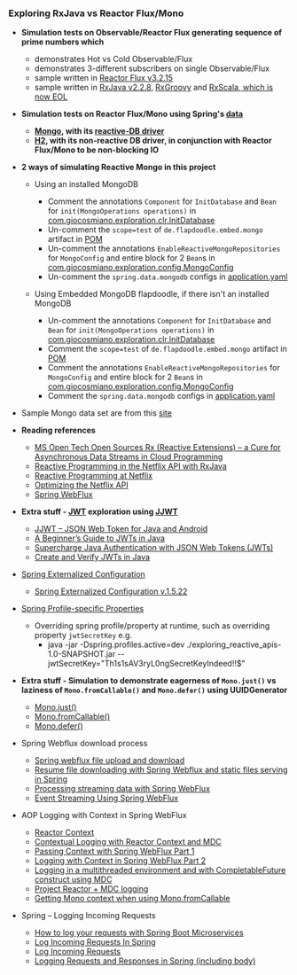### Exploring RxJava vs Reactor Flux/Mono

 - **Simulation tests on Observable/Reactor Flux generating sequence of prime numbers which**
   - demonstrates Hot vs Cold Observable/Flux
   - demonstrates 3-different subscribers on single Observable/Flux
   - sample written in [Reactor Flux v3.2.15](https://projectreactor.io/docs)
   - sample written in [RxJava v2.2.8](https://github.com/ReactiveX/RxJava), [RxGroovy](https://github.com/ReactiveX/RxGroovy) and [RxScala, which is now EOL](https://github.com/ReactiveX/RxScala) 

 - **Simulation tests on Reactor Flux/Mono using Spring's [data](https://spring.io/projects/spring-data)**
   - **[Mongo](https://spring.io/projects/spring-data-mongodb), with its [reactive-DB driver](https://spring.io/blog/2016/11/28/going-reactive-with-spring-data)**
   - **[H2](https://spring.io/projects/spring-data-jpa), with its non-reactive DB driver, in conjunction with Reactor Flux/Mono to be non-blocking IO**
 
 - **2 ways of simulating Reactive Mongo in this project**
   - Using an installed MongoDB
     - Comment the annotations `Component` for `InitDatabase` and `Bean` for `init(MongoOperations operations)` in
       [com.giocosmiano.exploration.clr.InitDatabase](https://github.com/giocosmiano/random-code-snippets/blob/master/exploring_reactive_apis/src/main/java/com/giocosmiano/exploration/clr/InitDatabase.java)
     - Un-comment the `scope=test` of `de.flapdoodle.embed.mongo` artifact in [POM](https://github.com/giocosmiano/random-code-snippets/blob/master/exploring_reactive_apis/pom.xml)
     - Un-comment the annotations `EnableReactiveMongoRepositories` for `MongoConfig` and entire block for 2 `Bean`s in
       [com.giocosmiano.exploration.config.MongoConfig](https://github.com/giocosmiano/random-code-snippets/blob/master/exploring_reactive_apis/src/main/java/com/giocosmiano/exploration/config/MongoConfig.java)
     - Un-comment the `spring.data.mongodb` configs in [application.yaml](https://github.com/giocosmiano/random-code-snippets/blob/master/exploring_reactive_apis/src/main/resources/application.yaml)
   
   - Using Embedded MongoDB flapdoodle, if there isn't an installed MongoDB
     - Un-comment the annotations `Component` for `InitDatabase` and `Bean` for `init(MongoOperations operations)` in
       [com.giocosmiano.exploration.clr.InitDatabase](https://github.com/giocosmiano/random-code-snippets/blob/master/exploring_reactive_apis/src/main/java/com/giocosmiano/exploration/clr/InitDatabase.java)
     - Comment the `scope=test` of `de.flapdoodle.embed.mongo` artifact in [POM](https://github.com/giocosmiano/random-code-snippets/blob/master/exploring_reactive_apis/pom.xml)
     - Comment the annotations `EnableReactiveMongoRepositories` for `MongoConfig` and entire block for 2 `Bean`s in
       [com.giocosmiano.exploration.config.MongoConfig](https://github.com/giocosmiano/random-code-snippets/blob/master/exploring_reactive_apis/src/main/java/com/giocosmiano/exploration/config/MongoConfig.java)
     - Comment the `spring.data.mongodb` configs in [application.yaml](https://github.com/giocosmiano/random-code-snippets/blob/master/exploring_reactive_apis/src/main/resources/application.yaml)

 - Sample Mongo data set are from this [site](https://github.com/ozlerhakan/mongodb-json-files) 

 - **Reading references**
   - [MS Open Tech Open Sources Rx (Reactive Extensions) – a Cure for Asynchronous Data Streams in Cloud Programming](https://blogs.msdn.microsoft.com/interoperability/2012/11/06/ms-open-tech-open-sources-rx-reactive-extensions-a-cure-for-asynchronous-data-streams-in-cloud-programming/)
   - [Reactive Programming in the Netflix API with RxJava](https://netflixtechblog.com/reactive-programming-in-the-netflix-api-with-rxjava-7811c3a1496a) 
   - [Reactive Programming at Netflix](https://netflixtechblog.com/reactive-programming-at-netflix-b944d49874d2)
   - [Optimizing the Netflix API](https://netflixtechblog.com/optimizing-the-netflix-api-5c9ac715cf19)
   - [Spring WebFlux](https://howtodoinjava.com/spring-webflux/spring-webflux-tutorial/)

 - **Extra stuff - [JWT](https://jwt.io/) exploration using [JJWT](https://github.com/jwtk/jjwt)**
   - [JJWT – JSON Web Token for Java and Android](https://stormpath.com/blog/jjwt-how-it-works-why)
   - [A Beginner’s Guide to JWTs in Java](https://stormpath.com/blog/beginners-guide-jwts-in-java)
   - [Supercharge Java Authentication with JSON Web Tokens (JWTs)](https://www.baeldung.com/java-json-web-tokens-jjwt)
   - [Create and Verify JWTs in Java](https://developer.okta.com/blog/2018/10/31/jwts-with-java)

 - [Spring Externalized Configuration](https://docs.spring.io/spring-boot/docs/current/reference/html/spring-boot-features.html#boot-features-external-config) 
   - [Spring Externalized Configuration v.1.5.22](https://docs.spring.io/spring-boot/docs/1.5.22.RELEASE/reference/html/boot-features-external-config.html) 
 - [Spring Profile-specific Properties](https://docs.spring.io/spring-boot/docs/current/reference/html/spring-boot-features.html#boot-features-external-config-profile-specific-properties)
   - Overriding spring profile/property at runtime, such as overriding property `jwtSecretKey` e.g.
     - java -jar -Dspring.profiles.active=dev ./exploring_reactive_apis-1.0-SNAPSHOT.jar --jwtSecretKey="Th1s1sAV3ryL0ngSecretKeyIndeed!!$"

 - **Extra stuff - Simulation to demonstrate eagerness of `Mono.just()` vs laziness of `Mono.fromCallable()` and `Mono.defer()` using UUIDGenerator**
   -  [Mono.just()](https://projectreactor.io/docs/core/release/api/reactor/core/publisher/Mono.html#just-T-)
   -  [Mono.fromCallable()](https://projectreactor.io/docs/core/release/api/reactor/core/publisher/Mono.html#fromCallable-java.util.concurrent.Callable-)
   -  [Mono.defer()](https://projectreactor.io/docs/core/release/api/reactor/core/publisher/Mono.html#defer-java.util.function.Supplier-)

 - Spring Webflux download process
   - [Spring webflux file upload and download](https://ddcode.net/2019/06/21/spring-webflux-file-upload-and-download/)
   - [Resume file downloading with Spring Webflux and static files serving in Spring
](https://stackoverflow.com/questions/58560204/resume-file-downloading-with-spring-webflux-and-static-files-serving-in-spring)
   - [Processing streaming data with Spring WebFlux](https://medium.com/@nithinmallya4/processing-streaming-data-with-spring-webflux-ed0fc68a14de)
   - [Event Streaming Using Spring WebFlux](https://dzone.com/articles/event-streaming-using-spring-webflux)

 - AOP Logging with Context in Spring WebFlux
   - [Reactor Context](https://www.youtube.com/watch?v=5tlZddM5Jo0)
   - [Contextual Logging with Reactor Context and MDC](https://simonbasle.github.io/2018/02/contextual-logging-with-reactor-context-and-mdc/)
   - [Passing Context with Spring WebFlux Part 1](https://ndportmann.com/passing-context-with-spring-webflux/)
   - [Logging with Context in Spring WebFlux Part 2](https://ndportmann.com/logging-with-context-in-spring-webflux/)
   - [Logging in a multithreaded environment and with CompletableFuture construct using MDC](https://medium.com/asyncparadigm/logging-in-a-multithreaded-environment-and-with-completablefuture-construct-using-mdc-1c34c691cef0)
   - [Project Reactor + MDC logging](https://medium.com/@grigorryev/project-reactor-mdc-logging-1047d235ff6e)
   - [Getting Mono context when using Mono.fromCallable](https://stackoverflow.com/questions/51275642/getting-mono-context-when-using-mono-fromcallable)

 - Spring – Logging Incoming Requests
   - [How to log your requests with Spring Boot Microservices](https://rubenjgarcia.es/log-requests-spring-boot-microservices/)
   - [Log Incoming Requests In Spring](https://www.javadevjournal.com/spring/log-incoming-requests-spring/)
   - [Log Incoming Requests](https://www.baeldung.com/spring-http-logging)
   - [Logging Requests and Responses in Spring (including body)](https://frandorado.github.io/spring/2018/11/15/log-request-response-with-body-spring.html)














